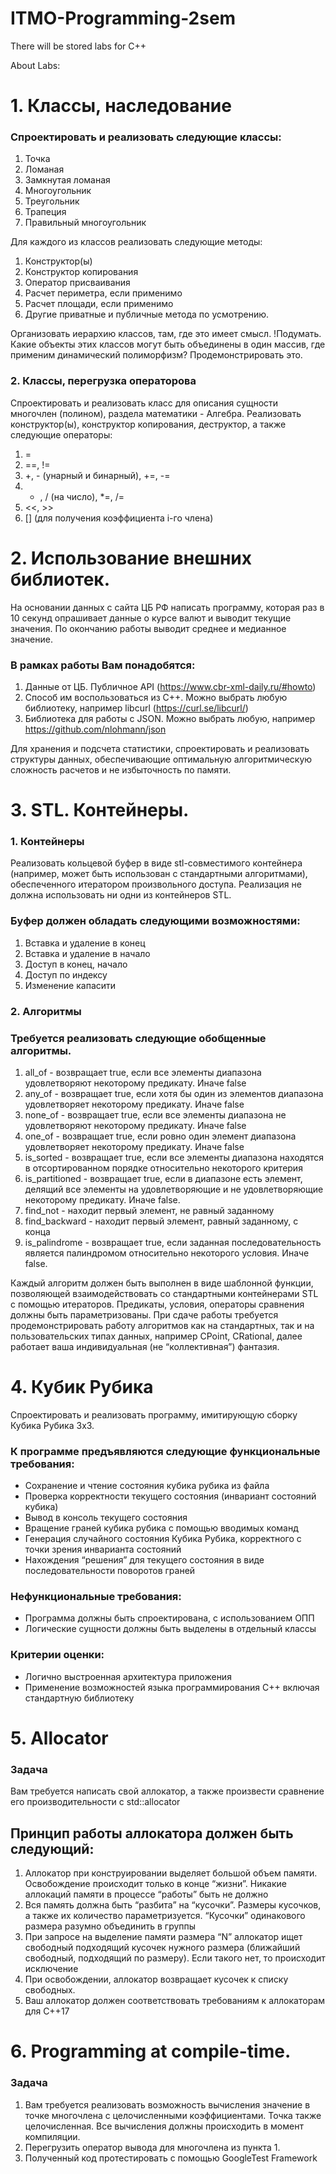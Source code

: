 # ITMO-Programming-2sem
There will be stored labs for C++

About Labs:
#  1. Классы, наследование #

### **Спроектировать и реализовать следующие классы:**
1. Точка
2. Ломаная
3. Замкнутая ломаная
4. Многоугольник
5. Треугольник
6. Трапеция
7. Правильный многоугольник

Для каждого из классов реализовать следующие методы:
1. Конструктор(ы)
2. Конструктор копирования
3. Оператор присваивания
4. Расчет периметра, если применимо
5. Расчет площади, если применимо
6. Другие приватные и публичные метода по усмотрению.

Организовать иерархию классов, там, где это имеет смысл.
!Подумать. Какие объекты этих классов могут быть объединены в один массив, где
применим динамический полиморфизм? Продемонстрировать это.

### **2. Классы, перегрузка операторова**
Спроектировать и реализовать класс для описания сущности многочлен (полином),
раздела математики - Алгебра.
Реализовать конструктор(ы), конструктор копирования, деструктор, а также следующие
операторы:
1. =
2. ==, !=
3. +, - (унарный и бинарный), +=, -=
4. * , / (на число), *=, /=
5. <<, >>
6. [] (для получения коэффициента i-го члена)


#  2. Использование внешних библиотек. #

На основании данных с сайта ЦБ РФ написать программу, которая раз в 10 секунд
опрашивает данные о курсе валют и выводит текущие значения.
По окончанию работы выводит среднее и медианное значение.

### **В рамках работы Вам понадобятся:**
1. Данные от ЦБ. Публичное API (https://www.cbr-xml-daily.ru/#howto)
2. Способ им воспользоваться из С++. Можно выбрать любую библиотеку,
например libcurl (https://curl.se/libcurl/)
3. Библиотека для работы с JSON. Можно выбрать любую, например
https://github.com/nlohmann/json

Для хранения и подсчета статистики, спроектировать и реализовать структуры данных,
обеспечивающие оптимальную алгоритмическую сложность расчетов и не
избыточность по памяти.


#  3. STL. Контейнеры. #

### **1. Контейнеры**
Реализовать кольцевой буфер в виде stl-совместимого контейнера (например, может
быть использован с стандартными алгоритмами), обеспеченного итератором
произвольного доступа. Реализация не должна использовать ни одни из контейнеров
STL.
### Буфер должен обладать следующими возможностями:
1. Вставка и удаление в конец
2. Вставка и удаление в начало
3. Доступ в конец, начало
4. Доступ по индексу
5. Изменение капасити

### **2. Алгоритмы**

### Требуется реализовать следующие обобщенные алгоритмы.
1. all_of - возвращает true, если все элементы диапазона удовлетворяют
некоторому предикату. Иначе false
2. any_of - возвращает true, если хотя бы один из элементов диапазона
удовлетворяет некоторому предикату. Иначе false
3. none_of - возвращает true, если все элементы диапазона не удовлетворяют
некоторому предикату. Иначе false
4. one_of - возвращает true, если ровно один элемент диапазона удовлетворяет
некоторому предикату. Иначе false
5. is_sorted - возвращает true, если все элементы диапазона находятся в
отсортированном порядке относительно некоторого критерия
6. is_partitioned - возвращает true, если в диапазоне есть элемент, делящий все
элементы на удовлетворяющие и не удовлетворяющие некоторому предикату.
Иначе false.
7. find_not - находит первый элемент, не равный заданному
8. find_backward - находит первый элемент, равный заданному, с конца
9. is_palindrome - возвращает true, если заданная последовательность является
палиндромом относительно некоторого условия. Иначе false.

Каждый алгоритм должен быть выполнен в виде шаблонной функции, позволяющей
взаимодействовать со стандартными контейнерами STL с помощью итераторов.
Предикаты, условия, операторы сравнения должны быть параметризованы.
При сдаче работы требуется продемонстрировать работу алгоритмов как на
стандартных, так и на пользовательских типах данных, например CPoint, CRational,
далее работает ваша индивидуальная (не “коллективная”) фантазия.


# 4. Кубик Рубика #

Спроектировать и реализовать программу, имитирующую сборку Кубика Рубика 3x3.

### К программе предъявляются следующие функциональные требования:
- Сохранение и чтение состояния кубика рубика из файла
- Проверка корректности текущего состояния (инвариант состояний кубика)
- Вывод в консоль текущего состояния
- Вращение граней кубика рубика с помощью вводимых команд
- Генерация случайного состояния Кубика Рубика, корректного с точки зрения
инварианта состояний
- Нахождения “решения” для текущего состояния в виде последовательности
поворотов граней
### Нефункциональные требования:
- Программа должны быть спроектирована, с использованием ОПП
- Логические сущности должны быть выделены в отдельный классы

### Критерии оценки:
- Логично выстроенная архитектура приложения
- Применение возможностей языка программирования С++ включая стандартную
библиотеку


# 5. Allocator #

### **Задача**
Вам требуется написать свой аллокатор, а также произвести
сравнение его производительности c std::allocator
## Принцип работы аллокатора должен быть следующий:
1. Аллокатор при конструировании выделяет большой объем памяти.
Освобождение происходит только в конце “жизни”. Никакие
аллокаций памяти в процессе “работы” быть не должно
2. Вся память должна быть “разбита” на “кусочки”. Размеры кусочков,
а также их количество параметризуется. “Кусочки” одинакового
размера разумно объединить в группы
3. При запросе на выделение памяти размера “N” аллокатор ищет
свободный подходящий кусочек нужного размера (ближайший
свободный, подходящий по размеру). Если такого нет, то
происходит исключение
4. При освобождении, аллокатор возвращает кусочек к списку
свободных.
5. Ваш аллокатор должен соответствовать требованиям к
аллокаторам для C++17


# 6. Programming at compile-time. #

### **Задача**
1. Вам требуется реализовать возможность вычисления значение в
точке многочлена с целочисленными коэффициентами. Точка
также целочисленная. Все вычисления должны происходить в
момент компиляции.
2. Перегрузить оператор вывода для многочлена из пункта 1.
3. Полученный код протестировать с помощью GoogleTest Framework
